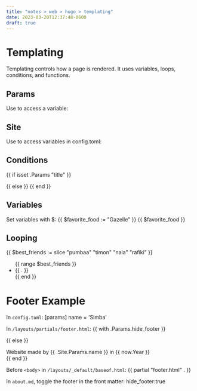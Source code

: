 ```yaml
---
title: "notes > web > hugo > templating"
date: 2023-03-20T12:37:48-0600
draft: true
---
```

# Templating
Templating controls how a page is rendered. It uses variables, loops, conditions, and functions.
##  Params
Use to access a variable:
<title>{{ .Params.title }}</title>

## Site
Use to access variables in config.toml:
<title>{{ .Site.title }}</title>

## Conditions
{{ if isset .Params "title" }}
<title>{{ .Params.title }}</title>
{{ else }}
<title>{{ .Site.title }}</title>
{{ end }}

## Variables
Set variables with $:
{{ $favorite_food := "Gazelle" }}
{{ $favorite_food }}

## Looping
<!-- In Go, an array that can change size is called a slice.
You can iterate over an array or slice using range. -->
{{ $best_friends := slice "pumbaa" "timon" "nala" "rafiki" }}

<ul>
{{ range $best_friends }}
<li>{{ . }}</li>
{{ end }}
</ul>

# Footer Example
In `config.toml`:
[params]
name = 'Simba'

In `/layouts/partials/footer.html`:
{{ with .Params.hide_footer }}
<!-- No footer here! -->
{{ else }}
<footer>
Website made by {{ .Site.Params.name }} in {{ now.Year }}
</footer>
{{ end }}

Before `<body>` in `/layouts/_default/baseof.html`:
{{ partial "footer.html" . }}

In `about.md`, toggle the footer in the front matter:
hide_footer:true
